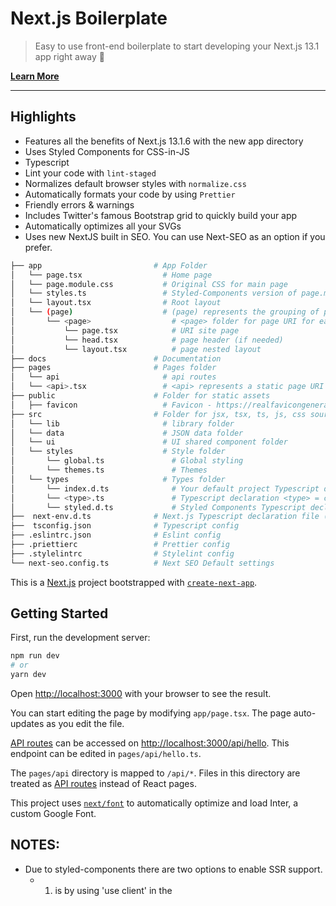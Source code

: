 # Next.js Boilerplate

> Easy to use front-end boilerplate to start developing your Next.js 13.1 app right away 💯

[**Learn More**](#learn-more)

---

## Highlights

- Features all the benefits of Next.js 13.1.6 with the new app directory
- Uses Styled Components for CSS-in-JS
- Typescript
- Lint your code with `lint-staged`
- Normalizes default browser styles with `normalize.css`
- Automatically formats your code by using `Prettier`
- Friendly errors & warnings
- Includes Twitter's famous Bootstrap grid to quickly build your app
- Automatically optimizes all your SVGs
- Uses new NextJS built in SEO. You can use Next-SEO as an option if you prefer.

```bash
├── app                         # App Folder
│   └── page.tsx                  # Home page
│   └── page.module.css           # Original CSS for main page
│   └── styles.ts                 # Styled-Components version of page.module.css being used in page.tsx (example of co-locating files)
│   └── layout.tsx                # Root layout
│   └── (page)                    # (page) represents the grouping of page URIs Note: this does not effect URI
│       └── <page>                  # <page> folder for page URI for each site page
│           └── page.tsx            # URI site page
│           └── head.tsx            # page header (if needed)
│           └── layout.tsx          # page nested layout
├── docs                        # Documentation
├── pages                       # Pages folder
│   └── api                       # api routes
│   └── <api>.tsx                 # <api> represents a static page URI for each site page that is not in app folder
├── public                      # Folder for static assets
│   ├── favicon                   # Favicon - https://realfavicongenerator.net/
├── src                         # Folder for jsx, tsx, ts, js, css source code
│   └── lib                       # library folder
│   └── data                      # JSON data folder
│   └── ui                        # UI shared component folder
│   └── styles                    # Style folder
│       └── global.ts               # Global styling
│       └── themes.ts               # Themes
│   └── types                     # Types folder
│       └── index.d.ts              # Your default project Typescript declaration file
│       └── <type>.ts               # Typescript declaration <type> = component folder or specific component
│       └── styled.d.ts             # Styled Components Typescript declaration file
├──  next-env.d.ts              # Next.js Typescript declaration file (leave unchanged)
├──  tsconfig.json              # Typescript config
├── .eslintrc.json              # Eslint config
├── .priettierc                 # Prettier config
├── .stylelintrc                # Stylelint config
└── next-seo.config.ts          # Next SEO Default settings
```

This is a [Next.js](https://nextjs.org/) project bootstrapped with [`create-next-app`](https://github.com/vercel/next.js/tree/canary/packages/create-next-app).

## Getting Started

First, run the development server:

```bash
npm run dev
# or
yarn dev
```

Open [http://localhost:3000](http://localhost:3000) with your browser to see the result.

You can start editing the page by modifying `app/page.tsx`. The page auto-updates as you edit the file.

[API routes](https://nextjs.org/docs/api-routes/introduction) can be accessed on [http://localhost:3000/api/hello](http://localhost:3000/api/hello). This endpoint can be edited in `pages/api/hello.ts`.

The `pages/api` directory is mapped to `/api/*`. Files in this directory are treated as [API routes](https://nextjs.org/docs/api-routes/introduction) instead of React pages.

This project uses [`next/font`](https://nextjs.org/docs/basic-features/font-optimization) to automatically optimize and load Inter, a custom Google Font.

## NOTES:

- Due to styled-components there are two options to enable SSR support.
  - 1. is by using 'use client' in the <style>.ts file that contains all the styled-compenents
  - 2. in a component using 'use client' and import the component into the page.
- You have options of placing components and styles.ts co-located with the page.tsx; NextJS will not render them as a route.

## Learn More

To learn more about Next.js, take a look at the following resources:

- [Next.js Documentation](https://nextjs.org/docs) - learn about Next.js features and API.
- [Learn Next.js](https://nextjs.org/learn) - an interactive Next.js tutorial.
- [Learn Next-SEO](https://github.com/garmeeh/next-seo/blob/master/APP_DIRECTORY.md) (optional) - learn how to setup default SEO and override defaults
- [Learn Styled-Components](https://styled-components.com/docs) - learn how to create custom styled components

You can check out [the Next.js GitHub repository](https://github.com/vercel/next.js/) - your feedback and contributions are welcome!

## Deploy on Vercel

The easiest way to deploy your Next.js app is to use the [Vercel Platform](https://vercel.com/new?utm_medium=default-template&filter=next.js&utm_source=create-next-app&utm_campaign=create-next-app-readme) from the creators of Next.js.

Check out our [Next.js deployment documentation](https://nextjs.org/docs/deployment) for more details.
